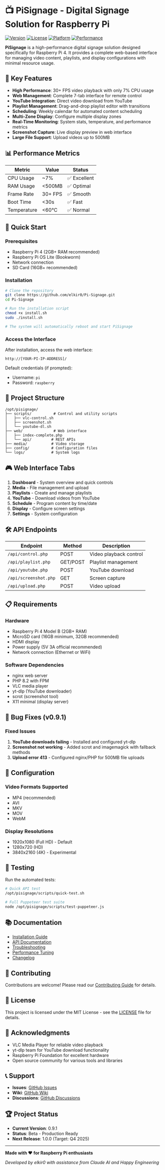 # 📺 PiSignage - Digital Signage Solution for Raspberry Pi

[![Version](https://img.shields.io/badge/version-0.9.1-blue.svg)](https://github.com/elkir0/Pi-Signage/releases)
[![License](https://img.shields.io/badge/license-MIT-green.svg)](LICENSE)
[![Platform](https://img.shields.io/badge/platform-Raspberry%20Pi%204-red.svg)](https://www.raspberrypi.org/)
[![Performance](https://img.shields.io/badge/performance-30%2B%20FPS-success.svg)](docs/PERFORMANCE.md)

**PiSignage** is a high-performance digital signage solution designed specifically for Raspberry Pi 4. It provides a complete web-based interface for managing video content, playlists, and display configurations with minimal resource usage.

## 🎯 Key Features

- **High Performance**: 30+ FPS video playback with only 7% CPU usage
- **Web Management**: Complete 7-tab interface for remote control
- **YouTube Integration**: Direct video download from YouTube
- **Playlist Management**: Drag-and-drop playlist editor with transitions
- **Scheduling**: Weekly calendar for automated content scheduling
- **Multi-Zone Display**: Configure multiple display zones
- **Real-Time Monitoring**: System stats, temperature, and performance metrics
- **Screenshot Capture**: Live display preview in web interface
- **Large File Support**: Upload videos up to 500MB

## 📊 Performance Metrics

| Metric | Value | Status |
|--------|-------|---------|
| CPU Usage | ~7% | ✅ Excellent |
| RAM Usage | <500MB | ✅ Optimal |
| Frame Rate | 30+ FPS | ✅ Smooth |
| Boot Time | <30s | ✅ Fast |
| Temperature | <60°C | ✅ Normal |

## 🚀 Quick Start

### Prerequisites

- Raspberry Pi 4 (2GB+ RAM recommended)
- Raspberry Pi OS Lite (Bookworm)
- Network connection
- SD Card (16GB+ recommended)

### Installation

```bash
# Clone the repository
git clone https://github.com/elkir0/Pi-Signage.git
cd Pi-Signage

# Run the installation script
chmod +x install.sh
sudo ./install.sh

# The system will automatically reboot and start PiSignage
```

### Access the Interface

After installation, access the web interface:
```
http://[YOUR-PI-IP-ADDRESS]/
```

Default credentials (if prompted):
- Username: `pi`
- Password: `raspberry`

## 📁 Project Structure

```
/opt/pisignage/
├── scripts/          # Control and utility scripts
│   ├── vlc-control.sh
│   ├── screenshot.sh
│   └── youtube-dl.sh
├── web/              # Web interface
│   ├── index-complete.php
│   └── api/         # REST APIs
├── media/           # Video storage
├── config/          # Configuration files
└── logs/            # System logs
```

## 🎮 Web Interface Tabs

1. **Dashboard** - System overview and quick controls
2. **Media** - File management and upload
3. **Playlists** - Create and manage playlists
4. **YouTube** - Download videos from YouTube
5. **Schedule** - Program content by time/date
6. **Display** - Configure screen settings
7. **Settings** - System configuration

## 🛠️ API Endpoints

| Endpoint | Method | Description |
|----------|--------|-------------|
| `/api/control.php` | POST | Video playback control |
| `/api/playlist.php` | GET/POST | Playlist management |
| `/api/youtube.php` | POST | YouTube download |
| `/api/screenshot.php` | GET | Screen capture |
| `/api/upload.php` | POST | Video upload |

## 📋 Requirements

### Hardware
- Raspberry Pi 4 Model B (2GB+ RAM)
- MicroSD card (16GB minimum, 32GB recommended)
- HDMI display
- Power supply (5V 3A official recommended)
- Network connection (Ethernet or WiFi)

### Software Dependencies
- nginx web server
- PHP 8.2 with FPM
- VLC media player
- yt-dlp (YouTube downloader)
- scrot (screenshot tool)
- X11 minimal (display server)

## 🐛 Bug Fixes (v0.9.1)

### Fixed Issues
1. **YouTube downloads failing** - Installed and configured yt-dlp
2. **Screenshot not working** - Added scrot and imagemagick with fallback methods
3. **Upload error 413** - Configured nginx/PHP for 500MB file uploads

## 📝 Configuration

### Video Formats Supported
- MP4 (recommended)
- AVI
- MKV
- MOV
- WebM

### Display Resolutions
- 1920x1080 (Full HD) - Default
- 1280x720 (HD)
- 3840x2160 (4K) - Experimental

## 🧪 Testing

Run the automated tests:
```bash
# Quick API test
/opt/pisignage/scripts/quick-test.sh

# Full Puppeteer test suite
node /opt/pisignage/scripts/test-puppeteer.js
```

## 📚 Documentation

- [Installation Guide](docs/INSTALL.md)
- [API Documentation](docs/API.md)
- [Troubleshooting](docs/TROUBLESHOOTING.md)
- [Performance Tuning](docs/PERFORMANCE.md)
- [Changelog](CHANGELOG.md)

## 🤝 Contributing

Contributions are welcome! Please read our [Contributing Guide](CONTRIBUTING.md) for details.

## 📄 License

This project is licensed under the MIT License - see the [LICENSE](LICENSE) file for details.

## 🙏 Acknowledgments

- VLC Media Player for reliable video playback
- yt-dlp team for YouTube download functionality
- Raspberry Pi Foundation for excellent hardware
- Open source community for various tools and libraries

## 📞 Support

- **Issues**: [GitHub Issues](https://github.com/elkir0/Pi-Signage/issues)
- **Wiki**: [GitHub Wiki](https://github.com/elkir0/Pi-Signage/wiki)
- **Discussions**: [GitHub Discussions](https://github.com/elkir0/Pi-Signage/discussions)

## 🏆 Project Status

- **Current Version**: 0.9.1
- **Status**: Beta - Production Ready
- **Next Release**: 1.0.0 (Target: Q4 2025)

---

**Made with ❤️ for Raspberry Pi enthusiasts**

*Developed by elkir0 with assistance from Claude AI and Happy Engineering*
